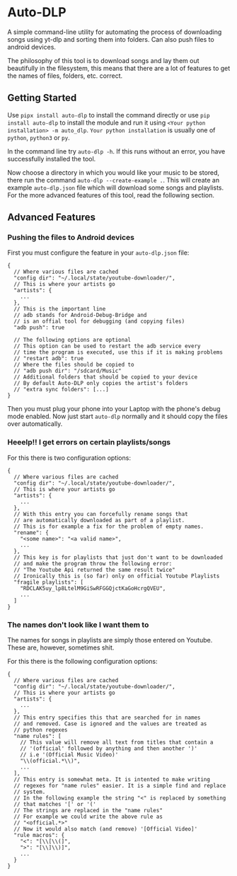 # Auto-DLP
A simple command-line utility for automating the process of downloading songs using yt-dlp and sorting them into folders. Can also push files to android devices.

The philosophy of this tool is to download songs and lay them out beautifully in the filesystem, this means that there are a lot of features to get the names of files, folders, etc. correct.

## Getting Started
Use ```pipx install auto-dlp``` to install the command directly or use
```pip install auto-dlp``` to install the module and run it using ```<Your python installation> -m auto_dlp```.
```Your python installation``` is usually one of ```python```, ```python3``` or ```py```.

In the command line try ```auto-dlp -h```. If this runs without an error, you have successfully installed the tool.

Now choose a directory in which you would like your music to be stored, there run the command ```auto-dlp --create-example .```. This will create an example ```auto-dlp.json``` file which will download some songs and playlists. For the more advanced features of this tool, read the following section.

## Advanced Features

### Pushing the files to Android devices

First you must configure the feature in your `auto-dlp.json` file:
```jsonc
{
  // Where various files are cached
  "config dir": "~/.local/state/youtube-downloader/",
  // This is where your artists go
  "artists": {
    ...
  },
  // This is the important line
  // adb stands for Android-Debug-Bridge and
  // is an offial tool for debugging (and copying files)
  "adb push": true

  // The following options are optional
  // This option can be used to restart the adb service every
  // time the program is executed, use this if it is making problems
  // "restart adb": true
  // Where the files should be copied to 
  // "adb push dir": "/sdcard/Music"
  // Additional folders that should be copied to your device
  // By default Auto-DLP only copies the artist's folders
  // "extra sync folders": [...]
}
```

Then you must plug your phone into your Laptop with the phone's debug mode enabled. Now just start `auto-dlp` normally and it should copy the files over automatically.

### Heeelp!! I get errors on certain playlists/songs

For this there is two configuration options:
```jsonc
{
  // Where various files are cached
  "config dir": "~/.local/state/youtube-downloader/",
  // This is where your artists go
  "artists": {
    ...
  },
  // With this entry you can forcefully rename songs that
  // are automatically downloaded as part of a playlist.
  // This is for example a fix for the problem of empty names.
  "rename": {
    "<some name>": "<a valid name>",
    ...
  },
  // This key is for playlists that just don't want to be downloaded
  // and make the program throw the following error:
  // "The Youtube Api returned the same result twice"
  // Ironically this is (so far) only on official Youtube Playlists
  "fragile playlists": [
    "RDCLAK5uy_lp8LtelM9GiSwRFGGQjctKaGoHcrgQVEU",
    ...
  ]
}
```

### The names don't look like I want them to

The names for songs in playlists are simply those entered
on Youtube. These are, however, sometimes shit.

For this there is the following configuration options:
```jsonc
{
  // Where various files are cached
  "config dir": "~/.local/state/youtube-downloader/",
  // This is where your artists go
  "artists": {
    ...
  },
  // This entry specifies this that are searched for in names
  // and removed. Case is ignored and the values are treated as
  // python regexes
  "name rules": [
    // This value will remove all text from titles that contain a
    // '(official' followed by anything and then another ')'
    // i.e '(Official Music Video)'
    "\\(official.*\\)",
    ...
  ],
  // This entry is somewhat meta. It is intented to make writing
  // regexes for "name rules" easier. It is a simple find and replace
  // system.
  // In the following example the string "<" is replaced by something
  // that matches '[' or '('
  // The strings are replaced in the "name rules"
  // For example we could write the above rule as
  // "<official.*>"
  // Now it would also match (and remove) '[Official Video]'
  "rule macros": {
    "<": "[\\[\\(]",
    ">": "[\\]\\)]",
    ...
  }
}
```
